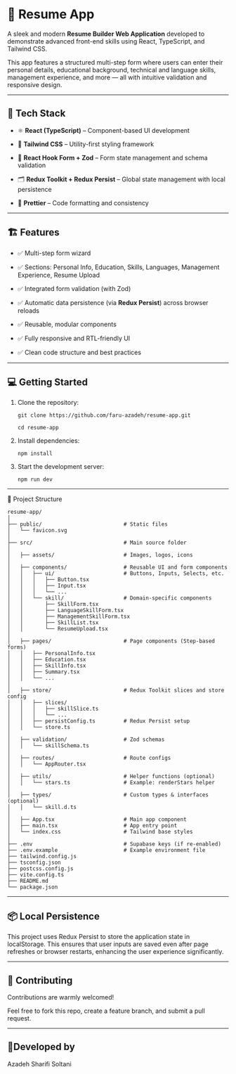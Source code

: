 # 📄 Resume App

A sleek and modern **Resume Builder Web Application** developed to demonstrate advanced front-end skills using React, TypeScript, and Tailwind CSS.

This app features a structured multi-step form where users can enter their personal details, educational background, technical and language skills, management experience, and more — all with intuitive validation and responsive design.


---

## 🚀 Tech Stack

- ⚛️ **React (TypeScript)** – Component-based UI development

- 💨 **Tailwind CSS** – Utility-first styling framework

- 🧩 **React Hook Form + Zod** – Form state management and schema validation

- 🗂 **Redux Toolkit + Redux Persist** – Global state management with local persistence

- 🧼 **Prettier** – Code formatting and consistency

---

## 🏗️ Features

- ✅ Multi-step form wizard

- ✅ Sections: Personal Info, Education, Skills, Languages, Management Experience, Resume Upload

- ✅ Integrated form validation (with Zod)

- ✅ Automatic data persistence (via **Redux Persist**) across browser reloads

- ✅ Reusable, modular components

- ✅ Fully responsive and RTL-friendly UI

- ✅ Clean code structure and best practices

---

## 💻 Getting Started

1.  Clone the repository:

        git clone https://github.com/faru-azadeh/resume-app.git

        cd resume-app

2.  Install dependencies:

        npm install

3.  Start the development server:

        npm run dev

---

📁 Project Structure

```
resume-app/
│
├── public/                          # Static files
│   └── favicon.svg
│
├── src/                             # Main source folder
│
│   ├── assets/                      # Images, logos, icons
│
│   ├── components/                  # Reusable UI and form components
│   │   ├── ui/                      # Buttons, Inputs, Selects, etc.
│   │   │   ├── Button.tsx
│   │   │   ├── Input.tsx
│   │   │   └── ...
│   │   └── skill/                   # Domain-specific components
│   │       ├── SkillForm.tsx
│   │       ├── LanguageSkillForm.tsx
│   │       ├── ManagementSkillForm.tsx
│   │       ├── SkillList.tsx
│   │       └── ResumeUpload.tsx
│
│   ├── pages/                       # Page components (Step-based forms)
│   │   ├── PersonalInfo.tsx
│   │   ├── Education.tsx
│   │   ├── SkillInfo.tsx
│   │   ├── Summary.tsx
│   │   └── ...
│
│   ├── store/                       # Redux Toolkit slices and store config
│   │   ├── slices/
│   │   │   ├── skillSlice.ts
│   │   │   └── ...
│   │   ├── persistConfig.ts         # Redux Persist setup
│   │   └── store.ts
│
│   ├── validation/                  # Zod schemas
│   │   └── skillSchema.ts
│
│   ├── routes/                      # Route configs
│   │   └── AppRouter.tsx
│
│   ├── utils/                       # Helper functions (optional)
│   │   └── stars.ts                 # Example: renderStars helper
│
│   ├── types/                       # Custom types & interfaces (optional)
│   │   └── skill.d.ts
│
│   ├── App.tsx                      # Main app component
│   ├── main.tsx                     # App entry point
│   └── index.css                    # Tailwind base styles
│
├── .env                             # Supabase keys (if re-enabled)
├── .env.example                     # Example environment file
├── tailwind.config.js
├── tsconfig.json
├── postcss.config.js
├── vite.config.ts
├── README.md
└── package.json
```

---

## 📦 Local Persistence

This project uses Redux Persist to store the application state in localStorage. This ensures that user inputs are saved even after page refreshes or browser restarts, enhancing the user experience significantly.

---

## 🤝 Contributing

Contributions are warmly welcomed!

Feel free to fork this repo, create a feature branch, and submit a pull request.

---

## 🌻Developed by

Azadeh Sharifi Soltani
